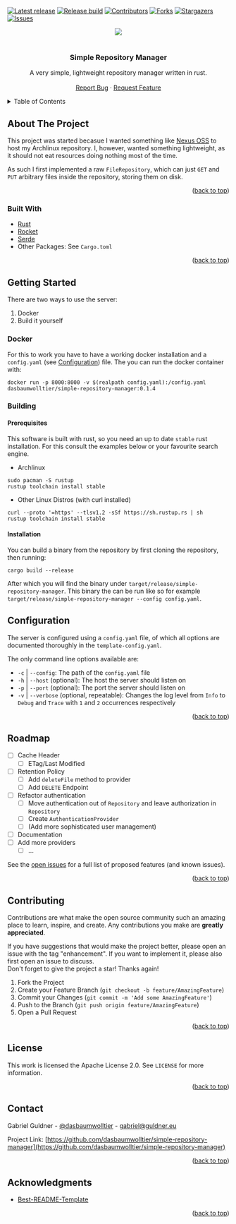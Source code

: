 <div id="top"></div>
<!--
*** Thanks for checking out the Best-README-Template. If you have a suggestion
*** that would make this better, please fork the repo and create a pull request
*** or simply open an issue with the tag "enhancement".
*** Don't forget to give the project a star!
*** Thanks again! Now go create something AMAZING! :D
-->



<!-- PROJECT SHIELDS -->
<!--
*** I'm using markdown "reference style" links for readability.
*** Reference links are enclosed in brackets [ ] instead of parentheses ( ).
*** See the bottom of this document for the declaration of the reference variables
*** for contributors-url, forks-url, etc. This is an optional, concise syntax you may use.
*** https://www.markdownguide.org/basic-syntax/#reference-style-links
-->

[![Latest release][release-shield]][release-url]
[![Release build][build-shield]][build-url]
[![Contributors][contributors-shield]][contributors-url]
[![Forks][forks-shield]][forks-url]
[![Stargazers][stars-shield]][stars-url]
[![Issues][issues-shield]][issues-url]

<div align="center">
  <a href="https://linkedin.com/in/gabriel-guldner">
  <img src="https://img.shields.io/badge/-LinkedIn-black.svg?style=social&logo=linkedin&colorB=555" />
  </a>
</div>

<!-- PROJECT LOGO -->
<br />
<div align="center">
<h3 align="center">Simple Repository Manager</h3>

  <p align="center">
    A very simple, lightweight repository manager written in rust.
    <br />
    <br />
    <a href="https://github.com/dasbaumwolltier/simple-repository-manager/issues">Report Bug</a>
    ·
    <a href="https://github.com/dasbaumwolltier/simple-repository-manager/issues">Request Feature</a>
  </p>
</div>



<!-- TABLE OF CONTENTS -->
<details>
  <summary>Table of Contents</summary>
  <ol>
    <li>
      <a href="#about-the-project">About The Project</a>
      <ul>
        <li><a href="#built-with">Built With</a></li>
      </ul>
    </li>
    <li>
      <a href="#getting-started">Getting Started</a>
      <ul>
        <li><a href="#docker">Docker</a></li>
        <li><a href="#building">Building</a></li>
        <ul>
          <li><a href="#prerequisites">Prerequisites</a></li>
          <li><a href="#installation">Installation</a></li>
        </ul>
      </ul>
    </li>
    <li><a href="#usage">Configuration</a></li>
    <li><a href="#roadmap">Roadmap</a></li>
    <li><a href="#contributing">Contributing</a></li>
    <li><a href="#license">License</a></li>
    <li><a href="#contact">Contact</a></li>
    <li><a href="#acknowledgments">Acknowledgments</a></li>
  </ol>
</details>



<!-- ABOUT THE PROJECT -->
## About The Project

This project was started becasue I wanted something like [Nexus OSS](https://github.com/sonatype/nexus-public) to host my Archlinux repository. I, however, wanted something lightweight, as it should not eat resources doing nothing most of the time.

As such I first implemented a raw `FileRepository`, which can just `GET` and `PUT` arbitrary files inside the repository, storing them on disk. 

<p align="right">(<a href="#top">back to top</a>)</p>



### Built With

* [Rust](https://www.rust-lang.org/)
* [Rocket](https://rocket.rs/)
* [Serde](https://serde.rs/)
* Other Packages: See `Cargo.toml`

<p align="right">(<a href="#top">back to top</a>)</p>

<!-- GETTING STARTED -->
## Getting Started

There are two ways to use the server:
1. Docker
2. Build it yourself

### Docker

For this to work you have to have a working docker installation and a `config.yaml` (see [Configuration](#Configuration)) file. The you can run the docker container with:
```shell
docker run -p 8000:8000 -v $(realpath config.yaml):/config.yaml dasbaumwolltier/simple-repository-manager:0.1.4
```

### Building
#### Prerequisites

This software is built with rust, so you need an up to date `stable` rust installation. For this consult the examples below or your favourite search engine.

* Archlinux
```shell
sudo pacman -S rustup
rustup toolchain install stable
```
* Other Linux Distros (with curl installed)
```shell
curl --proto '=https' --tlsv1.2 -sSf https://sh.rustup.rs | sh
rustup toolchain install stable
```

#### Installation

You can build a binary from the repository by first cloning the repository, then running:

```shell
cargo build --release
```

After which you will find the binary under `target/release/simple-repository-manager`. This binary the can be run like so for example `target/release/simple-repository-manager --config config.yaml`.

<!-- USAGE EXAMPLES -->
## Configuration

The server is configured using a `config.yaml` file, of which all options are documented thoroughly in the `template-config.yaml`.

The only command line options available are:
* `-c` | `--config`: The path of the `config.yaml` file
* `-h` | `--host` (optional): The host the server should listen on
* `-p` | `--port` (optional): The port the server should listen on
* `-v` | `--verbose` (optional, repeatable): Changes the log level from `Info` to `Debug` and `Trace` with `1` and `2` occurrences respectively

<p align="right">(<a href="#top">back to top</a>)</p>

<!-- ROADMAP -->
## Roadmap

- [ ] Cache Header 
  - [ ] ETag/Last Modified
- [ ] Retention Policy
  - [ ] Add `deleteFile` method to provider
  - [ ] Add `DELETE` Endpoint
- [ ] Refactor authentication
  - [ ] Move authentication out of `Repository` and leave authorization in `Repository`
  - [ ] Create `AuthenticationProvider`
  - [ ] (Add more sophisticated user management)
- [ ] Documentation
- [ ] Add more providers
  - [ ] ...

See the [open issues](https://github.com/dasbaumwolltier/simple-repository-manager/issues) for a full list of proposed features (and known issues).

<p align="right">(<a href="#top">back to top</a>)</p>



<!-- CONTRIBUTING -->
## Contributing

Contributions are what make the open source community such an amazing place to learn, inspire, and create. Any contributions you make are **greatly appreciated**.

If you have suggestions that would make the project better, please open an issue with the tag "enhancement". If you want to implement it, please also first open an issue to discuss.  
Don't forget to give the project a star! Thanks again!

1. Fork the Project
2. Create your Feature Branch (`git checkout -b feature/AmazingFeature`)
3. Commit your Changes (`git commit -m 'Add some AmazingFeature'`)
4. Push to the Branch (`git push origin feature/AmazingFeature`)
5. Open a Pull Request

<p align="right">(<a href="#top">back to top</a>)</p>

<!-- LICENSE -->
## License

This work is licensed the Apache License 2.0. See `LICENSE` for more information.

<p align="right">(<a href="#top">back to top</a>)</p>

<!-- CONTACT -->
## Contact

Gabriel Guldner - [@dasbaumwolltier](https://github.com/dasbaumwolltier) - gabriel@guldner.eu

Project Link: [https://github.com/dasbaumwolltier/simple-repository-manager](https://github.com/dasbaumwolltier/simple-repository-manager)

<p align="right">(<a href="#top">back to top</a>)</p>



<!-- ACKNOWLEDGMENTS -->
## Acknowledgments

* [Best-README-Template](https://github.com/othneildrew/Best-README-Template)

<p align="right">(<a href="#top">back to top</a>)</p>



<!-- MARKDOWN LINKS & IMAGES -->
<!-- https://www.markdownguide.org/basic-syntax/#reference-style-links -->
[build-shield]: https://img.shields.io/drone/build/Mirrors/simple-repository-manager/release?server=https%3A%2F%2Fdrone.guldner.eu
[build-url]: https://drone.guldner.eu/Mirrors/simple-repository-manager
[release-shield]: https://img.shields.io/github/v/release/dasbaumwolltier/simple-repository-manager?display_name=tag&sort=semver
[release-url]: https://github.com/dasbaumwolltier/simple-repository-manager/releases
[contributors-shield]: https://img.shields.io/github/contributors/dasbaumwolltier/simple-repository-manager.svg?style=flat
[contributors-url]: https://github.com/dasbaumwolltier/simple-repository-manager/graphs/contributors
[forks-shield]: https://img.shields.io/github/forks/dasbaumwolltier/simple-repository-manager.svg?style=flat
[forks-url]: https://github.com/dasbaumwolltier/simple-repository-manager/network/members
[stars-shield]: https://img.shields.io/github/stars/dasbaumwolltier/simple-repository-manager.svg?style=flat
[stars-url]: https://github.com/dasbaumwolltier/simple-repository-manager/stargazers
[issues-shield]: https://img.shields.io/github/issues/dasbaumwolltier/simple-repository-manager.svg?style=flat
[issues-url]: https://github.com/dasbaumwolltier/simple-repository-manager/issues
[license-shield]: https://img.shields.io/github/license/dasbaumwolltier/simple-repository-manager.svg?style=flat
[license-url]: https://github.com/dasbaumwolltier/simple-repository-manager/blob/master/LICENSE.txt
[linkedin-shield]: https://img.shields.io/badge/-LinkedIn-black.svg?style=social&logo=linkedin&colorB=555
[linkedin-url]: https://linkedin.com/in/gabriel-guldner
[product-screenshot]: images/screenshot.pnge

